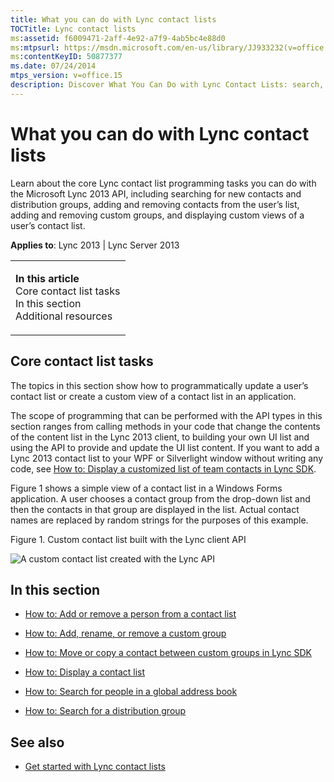```yaml
---
title: What you can do with Lync contact lists
TOCTitle: Lync contact lists
ms:assetid: f6009471-2aff-4e92-a7f9-4ab5bc4e88d0
ms:mtpsurl: https://msdn.microsoft.com/en-us/library/JJ933232(v=office.15)
ms:contentKeyID: 50877377
ms.date: 07/24/2014
mtps_version: v=office.15
description: Discover What You Can Do with Lync Contact Lists: search, add/remove contacts, manage custom groups, and display custom views using Microsoft Lync 2013 API.
---
```


# What you can do with Lync contact lists

Learn about the core Lync contact list programming tasks you can do with the Microsoft Lync 2013 API, including searching for new contacts and distribution groups, adding and removing contacts from the user’s list, adding and removing custom groups, and displaying custom views of a user’s contact list.



**Applies to**: Lync 2013 | Lync Server 2013

<table>
<colgroup>
<col style="width: 100%" />
</colgroup>
<tbody>
<tr class="odd">
<td><p><strong>In this article</strong><br />
Core contact list tasks<br />
In this section<br />
Additional resources</p></td>
</tr>
</tbody>
</table>

## Core contact list tasks

The topics in this section show how to programmatically update a user’s contact list or create a custom view of a contact list in an application.

The scope of programming that can be performed with the API types in this section ranges from calling methods in your code that change the contents of the content list in the Lync 2013 client, to building your own UI list and using the API to provide and update the UI list content. If you want to add a Lync 2013 contact list to your WPF or Silverlight window without writing any code, see [How to: Display a customized list of team contacts in Lync SDK](how-to-display-a-customized-list-of-team-contacts-in-lync-sdk.md).

Figure 1 shows a simple view of a contact list in a Windows Forms application. A user chooses a contact group from the drop-down list and then the contacts in that group are displayed in the list. Actual contact names are replaced by random strings for the purposes of this example.

Figure 1. Custom contact list built with the Lync client API

  
![A custom contact list created with the Lync API](images/JJ933232.LyncClientSDK_ModelContactList(Office.15).jpg "A custom contact list created with the Lync API")

## In this section

  - [How to: Add or remove a person from a contact list](how-to-add-or-remove-a-person-from-a-contact-list.md)

  - [How to: Add, rename, or remove a custom group](how-to-add-rename-or-remove-a-custom-group.md)

  - [How to: Move or copy a contact between custom groups in Lync SDK](how-to-move-or-copy-a-contact-between-custom-groups-in-lync-sdk.md)

  - [How to: Display a contact list](how-to-display-a-contact-list.md)

  - [How to: Search for people in a global address book](how-to-search-for-people-in-a-global-address-book.md)

  - [How to: Search for a distribution group](how-to-search-for-a-distribution-group.md)

## See also

  - [Get started with Lync contact lists](get-started-with-lync-contact-lists.md)

